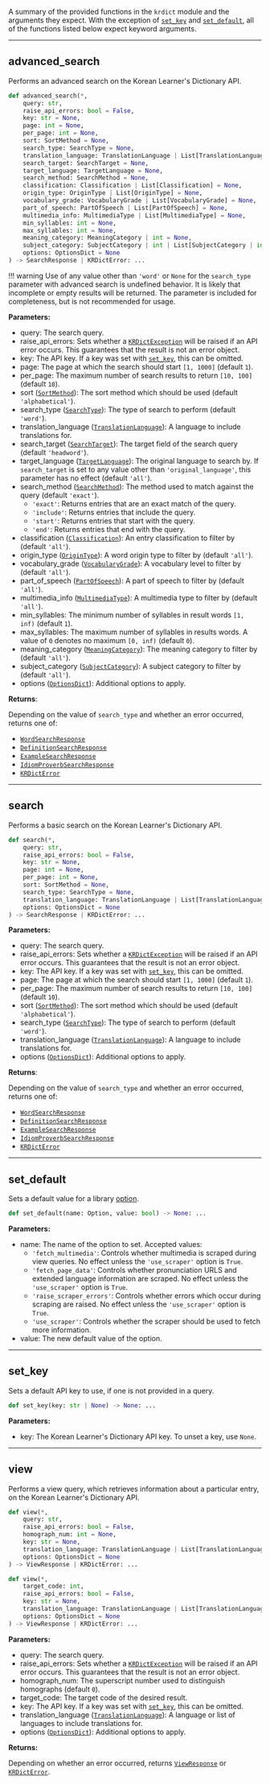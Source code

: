 A summary of the provided functions in the `krdict` module and the arguments they expect.
With the exception of [`set_key`](#set_key) and [`set_default`](#set_default),
all of the functions listed below expect keyword arguments.

---
## advanced_search

Performs an advanced search on the Korean Learner's Dictionary API.

```python
def advanced_search(*,
    query: str,
    raise_api_errors: bool = False,
    key: str = None,
    page: int = None,
    per_page: int = None,
    sort: SortMethod = None,
    search_type: SearchType = None,
    translation_language: TranslationLanguage | List[TranslationLanguage] = None,
    search_target: SearchTarget = None,
    target_language: TargetLanguage = None,
    search_method: SearchMethod = None,
    classification: Classification | List[Classification] = None,
    origin_type: OriginType | List[OriginType] = None,
    vocabulary_grade: VocabularyGrade | List[VocabularyGrade] = None,
    part_of_speech: PartOfSpeech | List[PartOfSpeech] = None,
    multimedia_info: MultimediaType | List[MultimediaType] = None,
    min_syllables: int = None,
    max_syllables: int = None,
    meaning_category: MeaningCategory | int = None,
    subject_category: SubjectCategory | int | List[SubjectCategory | int] = None,
    options: OptionsDict = None
) -> SearchResponse | KRDictError: ...
```
!!! warning
    Use of any value other than `'word'` or `None` for the `search_type` parameter with advanced search is
    undefined behavior. It is likely that incomplete or empty results will be returned.
    The parameter is included for completeness, but is not recommended for usage.

**Parameters:**

- query: The search query.
- raise_api_errors: Sets whether a [`KRDictException`](exceptions.md#krdictexception) will be raised if an API error occurs.
This guarantees that the result is not an error object.
- key: The API key. If a key was set with [`set_key`](#set_key), this can be omitted.
- page: The page at which the search should start `[1, 1000]` (default `1`).
- per_page: The maximum number of search results to return `[10, 100]` (default `10`).
- sort ([`SortMethod`](parameters.md#sortmethod)): The sort method which should be used (default `'alphabetical'`).
- search_type ([`SearchType`](parameters.md#searchtype)): The type of search to perform (default `'word'`).
- translation_language ([`TranslationLanguage`](parameters.md#translationlanguage)): A language to include translations for.
- search_target ([`SearchTarget`](parameters.md#searchtarget)): The target field of the search query (default `'headword'`).
- target_language ([`TargetLanguage`](parameters.md#targetlanguage)): The original language to search by. If `search_target`
is set to any value other than `'original_language'`, this parameter has no effect (default `'all'`).
- search_method ([`SearchMethod`](parameters.md#searchmethod)): The method used to match against the query (default `'exact'`).
    - `'exact'`: Returns entries that are an exact match of the query.
    - `'include'`: Returns entries that include the query.
    - `'start'`: Returns entries that start with the query.
    - `'end'`: Returns entries that end with the query.
- classification ([`Classification`](parameters.md#classification)): An entry classification to filter by (default `'all'`).
- origin_type ([`OriginType`](parameters.md#origintype)): A word origin type to filter by (default `'all'`).
- vocabulary_grade ([`VocabularyGrade`](parameters.md#vocabularygrade)): A vocabulary level to filter by (default `'all'`).
- part_of_speech ([`PartOfSpeech`](parameters.md#partofspeech)): A part of speech to filter by (default `'all'`).
- multimedia_info ([`MultimediaType`](parameters.md#multimediatype)): A multimedia type to filter by (default `'all'`).
- min_syllables: The minimum number of syllables in result words `[1, inf)` (default `1`).
- max_syllables: The maximum number of syllables in results words. A value of `0` denotes no maximum `[0, inf)` (default `0`).
- meaning_category ([`MeaningCategory`](parameters.md#meaningcategory)): The meaning category to filter by (default `'all'`).
- subject_category ([`SubjectCategory`](parameters.md#subjectcategory)): A subject category to filter by (default `'all'`).
- options ([`OptionsDict`](parameters.md#optionsdict)): Additional options to apply.


**Returns**:

Depending on the value of `search_type` and whether an error occurred, returns one of:

- [`WordSearchResponse`](return_types.md#wordsearchresponse)
- [`DefinitionSearchResponse`](return_types.md#definitionsearchresponse)
- [`ExampleSearchResponse`](return_types.md#examplesearchresponse)
- [`IdiomProverbSearchResponse`](return_types.md#idiomproverbsearchresponse)
- [`KRDictError`](return_types.md#krdicterror)

---

## search

Performs a basic search on the Korean Learner's Dictionary API.

```python
def search(*,
    query: str,
    raise_api_errors: bool = False,
    key: str = None,
    page: int = None,
    per_page: int = None,
    sort: SortMethod = None,
    search_type: SearchType = None,
    translation_language: TranslationLanguage | List[TranslationLanguage] = None,
    options: OptionsDict = None
) -> SearchResponse | KRDictError: ...
```

**Parameters:**

- query: The search query.
- raise_api_errors: Sets whether a [`KRDictException`](exceptions.md#krdictexception) will be raised if an API error occurs.
This guarantees that the result is not an error object.
- key: The API key. If a key was set with [`set_key`](#set_key), this can be omitted.
- page: The page at which the search should start `[1, 1000]` (default `1`).
- per_page: The maximum number of search results to return `[10, 100]` (default `10`).
- sort ([`SortMethod`](parameters.md#sortmethod)): The sort method which should be used (default `'alphabetical'`).
- search_type ([`SearchType`](parameters.md#searchtype)): The type of search to perform (default `'word'`).
- translation_language ([`TranslationLanguage`](parameters.md#translationlanguage)): A language to include translations for.
- options ([`OptionsDict`](parameters.md#optionsdict)): Additional options to apply.


**Returns**:

Depending on the value of `search_type` and whether an error occurred, returns one of:

- [`WordSearchResponse`](return_types.md#wordsearchresponse)
- [`DefinitionSearchResponse`](return_types.md#definitionsearchresponse)
- [`ExampleSearchResponse`](return_types.md#examplesearchresponse)
- [`IdiomProverbSearchResponse`](return_types.md#idiomproverbsearchresponse)
- [`KRDictError`](return_types.md#krdicterror)

---

## set_default

Sets a default value for a library [option](parameters.md#optionsdict).

```python
def set_default(name: Option, value: bool) -> None: ...
```

**Parameters:**

- name: The name of the option to set. Accepted values:
    - `'fetch_multimedia'`: Controls whether multimedia is scraped during view queries. No effect unless the `'use_scraper'` option is `True`.
    - `'fetch_page_data'`: Controls whether pronunciation URLS and extended language information are scraped. No effect unless the `'use_scraper'` option is `True`.
    - `'raise_scraper_errors'`: Controls whether errors which occur during scraping are raised. No effect unless the `'use_scraper'` option is `True`.
    - `'use_scraper'`: Controls whether the scraper should be used to fetch more information.
- value: The new default value of the option.

---

## set_key

Sets a default API key to use, if one is not provided in a query.

```python
def set_key(key: str | None) -> None: ...
```

**Parameters:**

- key: The Korean Learner's Dictionary API key. To unset a key, use `None`.

---

## view

Performs a view query, which retrieves information about a particular entry, on the Korean Learner's Dictionary API.

```python
def view(*,
    query: str,
    raise_api_errors: bool = False,
    homograph_num: int = None,
    key: str = None,
    translation_language: TranslationLanguage | List[TranslationLanguage] = None,
    options: OptionsDict = None
) -> ViewResponse | KRDictError: ...

def view(*,
    target_code: int,
    raise_api_errors: bool = False,
    key: str = None,
    translation_language: TranslationLanguage | List[TranslationLanguage] = None,
    options: OptionsDict = None
) -> ViewResponse | KRDictError: ...
```

**Parameters:**

- query: The search query.
- raise_api_errors: Sets whether a [`KRDictException`](exceptions.md#krdictexception) will be raised if an API error occurs.
This guarantees that the result is not an error object.
- homograph_num: The superscript number used to distinguish homographs (default `0`).
- target_code: The target code of the desired result.
- key: The API key. If a key was set with [`set_key`](#set_key), this can be omitted.
- translation_language ([`TranslationLanguage`](parameters.md#translationlanguage)): A language or list of
languages to include translations for.
- options ([`OptionsDict`](parameters.md#optionsdict)): Additional options to apply.


**Returns:**

Depending on whether an error occurred, returns [`ViewResponse`](return_types.md#viewresponse) or
[`KRDictError`](return_types.md#krdicterror).
